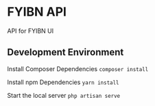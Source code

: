 # FYIBN API

API for FYIBN UI

## Development Environment

Install Composer Dependencies
`composer install`

Install npm Dependencies
`yarn install`

Start the local server
`php artisan serve`
